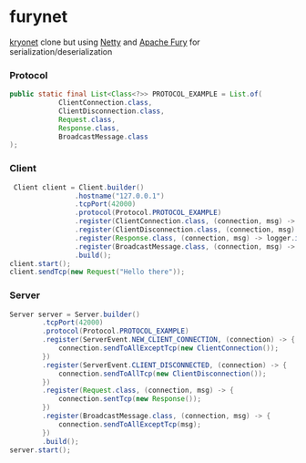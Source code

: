 # furynet

[kryonet](https://github.com/EsotericSoftware/kryonet) clone but using [Netty](https://github.com/netty/netty) and [Apache Fury](https://github.com/apache/incubator-fury) for serialization/deserialization

### Protocol
```java
public static final List<Class<?>> PROTOCOL_EXAMPLE = List.of(
            ClientConnection.class,
            ClientDisconnection.class,
            Request.class,
            Response.class,
            BroadcastMessage.class
);
```

### Client
```java
 Client client = Client.builder()
                .hostname("127.0.0.1")
                .tcpPort(42000)
                .protocol(Protocol.PROTOCOL_EXAMPLE)
                .register(ClientConnection.class, (connection, msg) -> logger.info("New player connected"))
                .register(ClientDisconnection.class, (connection, msg) -> logger.info("A player disconnected"))
                .register(Response.class, (connection, msg) -> logger.info("Received response msg {}", msg))
                .register(BroadcastMessage.class, (connection, msg) -> logger.info("Received broadcasted msg {}", msg))
                .build();
client.start();
client.sendTcp(new Request("Hello there"));
```

### Server
```java
Server server = Server.builder()
        .tcpPort(42000)
        .protocol(Protocol.PROTOCOL_EXAMPLE)
        .register(ServerEvent.NEW_CLIENT_CONNECTION, (connection) -> {
            connection.sendToAllExceptTcp(new ClientConnection());
        })
        .register(ServerEvent.CLIENT_DISCONNECTED, (connection) -> {
            connection.sendToAllTcp(new ClientDisconnection());
        })
        .register(Request.class, (connection, msg) -> {
            connection.sentTcp(new Response());
        })
        .register(BroadcastMessage.class, (connection, msg) -> {
            connection.sendToAllExceptTcp(msg);
        })
        .build();
server.start();
```
